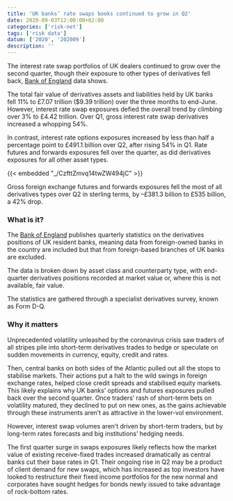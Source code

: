 ```yaml
---
title: 'UK banks’ rate swaps books continued to grow in Q2'
date: 2020-09-03T12:00:00+02:00
categories: ['risk-net']
tags: ['risk data']
datum: ['2020', '202009']
description: ''
---
```


The interest rate swap portfolios of UK dealers continued to grow over the second quarter, though their exposure to other types of derivatives fell back, [Bank of England](https://www.bankofengland.co.uk/statistics/details/further-details-about-financial-derivative-positions-of-banks-at-market-values-data) data shows.

The total fair value of derivatives assets and liabilities held by UK banks fell 11% to £7.07 trillion ($9.39 trillion) over the three months to end-June. However, interest rate swap exposures defied the overall trend by climbing over 3% to £4.42 trillion. Over Q1, gross interest rate swap derivatives increased a whopping 54%.

In contrast, interest rate options exposures increased by less than half a percentage point to £491.1 billion over Q2, after rising 54% in Q1. Rate futures and forwards exposures fell over the quarter, as did derivatives exposures for all other asset types.

{{< embedded "_/CzfttZmvq14twZW494jC" >}}

Gross foreign exchange futures and forwards exposures fell the most of all derivatives types over Q2 in sterling terms, by –£381.3 billion to £535 billion, a 42% drop.

### What is it? 

The [Bank of England](https://www.bankofengland.co.uk/statistics/tables) publishes quarterly statistics on the derivatives positions of UK resident banks, meaning data from foreign-owned banks in the country are included but that from foreign-based branches of UK banks are excluded.

The data is broken down by asset class and counterparty type, with end-quarter derivatives positions recorded at market value or, where this is not available, fair value.

The statistics are gathered through a specialist derivatives survey, known as Form D-Q.

### Why it matters

Unprecedented volatility unleashed by the coronavirus crisis saw traders of all stripes pile into short-term derivatives trades to hedge or speculate on sudden movements in currency, equity, credit and rates.

Then, central banks on both sides of the Atlantic pulled out all the stops to stabilise markets. Their actions put a halt to the wild swings in foreign exchange rates, helped close credit spreads and stabilised equity markets. This likely explains why UK banks’ options and futures exposures pulled back over the second quarter. Once traders’ rash of short-term bets on volatility matured, they declined to put on new ones, as the gains achievable through these instruments aren’t as attractive in the lower-vol environment.

However, interest swap volumes aren’t driven by short-term traders, but by long-term rates forecasts and big institutions’ hedging needs.

The first quarter surge in swaps exposures likely reflects how the market value of existing receive-fixed trades increased dramatically as central banks cut their base rates in Q1. Their ongoing rise in Q2 may be a product of client demand for new swaps, which has increased as top investors have looked to restructure their fixed income portfolios for the new normal and corporates have sought hedges for bonds newly issued to take advantage of rock-bottom rates.

